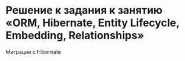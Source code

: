 # Решение к задания к занятию «ORM, Hibernate, Entity Lifecycle, Embedding, Relationships»

Миграции c Hibernate
